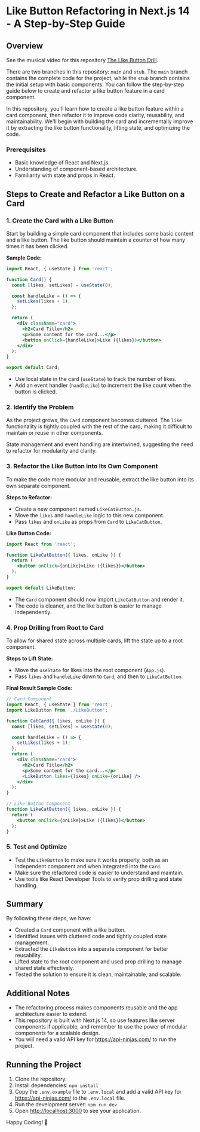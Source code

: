 # Like Button Refactoring in Next.js 14 - A Step-by-Step Guide

## Overview

See the musical video for this repository [The Like Button Drill](https://youtu.be/SmYXIBy-D9o?si=OXOq-HfG7Ff11aZ8).

There are two branches in this repository: `main` and `stub`. The `main` branch contains the complete code for the project, while the `stub` branch contains the initial setup with basic components. You can follow the step-by-step guide below to create and refactor a like button feature in a card component.

In this repository, you'll learn how to create a like button feature within a card component, then refactor it to improve code clarity, reusability, and maintainability. We'll begin with building the card and incrementally improve it by extracting the like button functionality, lifting state, and optimizing the code.

### Prerequisites
- Basic knowledge of React and Next.js.
- Understanding of component-based architecture.
- Familiarity with state and props in React.

## Steps to Create and Refactor a Like Button on a Card

### 1. Create the Card with a Like Button

Start by building a simple card component that includes some basic content and a like button. The like button should maintain a counter of how many times it has been clicked.

**Sample Code:**

```jsx
import React, { useState } from 'react';

function Card() {
  const [likes, setLikes] = useState(0);

  const handleLike = () => {
    setLikes(likes + 1);
  };

  return (
    <div className="card">
      <h2>Card Title</h2>
      <p>Some content for the card...</p>
      <button onClick={handleLike}>Like ({likes})</button>
    </div>
  );
}

export default Card;
```

- Use local state in the card (`useState`) to track the number of likes.
- Add an event handler (`handleLike`) to increment the like count when the button is clicked.

### 2. Identify the Problem

As the project grows, the `Card` component becomes cluttered. The `like` functionality is tightly coupled with the rest of the card, making it difficult to maintain or reuse in other components.

State management and event handling are intertwined, suggesting the need to refactor for modularity and clarity.

### 3. Refactor the Like Button into Its Own Component

To make the code more modular and reusable, extract the like button into its own separate component.

**Steps to Refactor:**
- Create a new component named `LikeCatButton.js`.
- Move the `likes` and `handleLike` logic to this new component.
- Pass `likes` and `onLike` as props from `Card` to `LikeCatButton`.

**Like Button Code:**

```jsx
import React from 'react';

function LikeCatButton({ likes, onLike }) {
  return (
    <button onClick={onLike}>Like ({likes})</button>
  );
}

export default LikeButton;
```

- The `Card` component should now import `LikeCatButton` and render it.
- The code is cleaner, and the like button is easier to manage independently.

### 4. Prop Drilling from Root to Card

To allow for shared state across multiple cards, lift the state up to a root component.

**Steps to Lift State:**
- Move the `useState` for likes into the root component (`App.js`).
- Pass `likes` and `handleLike` down to `Card`, and then to `LikeCatButton`.

**Final Result Sample Code:**

```jsx
// Card Component
import React, { useState } from 'react';
import LikeButton from './LikeButton';

function CatCard({ likes, onLike }) {
  const [likes, setLikes] = useState(0);

  const handleLike = () => {
    setLikes(likes + 1);
  };
  return (
    <div className="card">
      <h2>Card Title</h2>
      <p>Some content for the card...</p>
      <LikeButton likes={likes} onLike={onLike} />
    </div>
  );
}

// Like Button Component
function LikeCatButton({ likes, onLike }) {
  return (
    <button onClick={onLike}>Like ({likes})</button>
  );
}

```

### 5. Test and Optimize

- Test the `LikeButton` to make sure it works properly, both as an independent component and when integrated into the `Card`.
- Make sure the refactored code is easier to understand and maintain.
- Use tools like React Developer Tools to verify prop drilling and state handling.

## Summary
By following these steps, we have:
- Created a `Card` component with a like button.
- Identified issues with cluttered code and tightly coupled state management.
- Extracted the `LikeButton` into a separate component for better reusability.
- Lifted state to the root component and used prop drilling to manage shared state effectively.
- Tested the solution to ensure it is clean, maintainable, and scalable.

## Additional Notes
- The refactoring process makes components reusable and the app architecture easier to extend.
- This repository is built with Next.js 14, so use features like server components if applicable, and remember to use the power of modular components for a scalable design.
- You will need a valid API key for https://api-ninjas.com/ to run the project.

## Running the Project
1. Clone the repository.
2. Install dependencies: `npm install`
3. Copy the `.env.example` file to `.env.local` and add a valid API key for https://api-ninjas.com/ to the `.env.local` file.
4. Run the development server: `npm run dev`
5. Open [http://localhost:3000](http://localhost:3000) to see your application.

Happy Coding! 🚀

